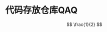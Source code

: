<script type="text/javascript" src="http://cdn.mathjax.org/mathjax/latest/MathJax.js?config=default"></script>
# 代码存放仓库QAQ
$$ \frac{1}{2} $$
